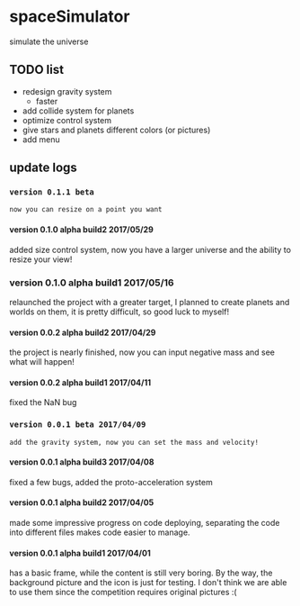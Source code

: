 # spaceSimulator
simulate the universe
## TODO list
* redesign gravity system
    * faster
* add collide system for planets
* optimize control system
* give stars and planets different colors (or pictures)
* add menu
## update logs
### ```version 0.1.1 beta```
`now you can resize on a point you want`
#### version 0.1.0 alpha build2 2017/05/29
added size control system, now you have a larger universe and the ability to resize your view!
### version 0.1.0 alpha build1 2017/05/16
relaunched the project with a greater target, I planned to create planets and worlds on them, it is pretty difficult, so good luck to myself!
#### version 0.0.2 alpha build2 2017/04/29
the project is nearly finished, now you can input negative mass and see what will happen!
#### version 0.0.2 alpha build1 2017/04/11
fixed the NaN bug
### ```version 0.0.1 beta 2017/04/09```
`add the gravity system, now you can set the mass and velocity!`
#### version 0.0.1 alpha build3 2017/04/08
fixed a few bugs, added the proto-acceleration system
#### version 0.0.1 alpha build2 2017/04/05
made some impressive progress on code deploying, separating the code into different files makes code easier to manage. 
#### version 0.0.1 alpha build1 2017/04/01
has a basic frame, while the content is still very boring. By the way, the background picture and the icon is just for testing.<pr>
I don't think we are able to use them since the competition requires original pictures :(
